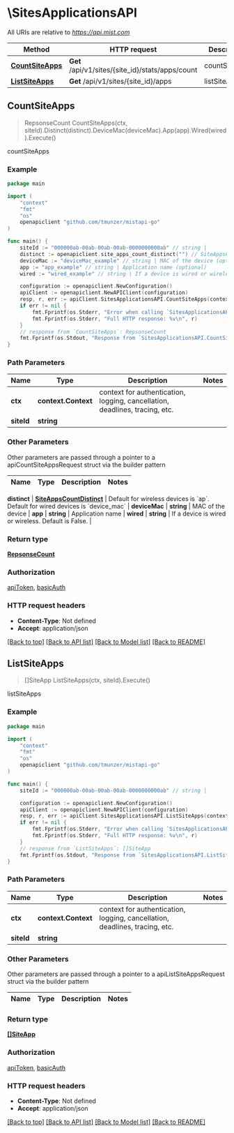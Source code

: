 # \SitesApplicationsAPI

All URIs are relative to *https://api.mist.com*

Method | HTTP request | Description
------------- | ------------- | -------------
[**CountSiteApps**](SitesApplicationsAPI.md#CountSiteApps) | **Get** /api/v1/sites/{site_id}/stats/apps/count | countSiteApps
[**ListSiteApps**](SitesApplicationsAPI.md#ListSiteApps) | **Get** /api/v1/sites/{site_id}/apps | listSiteApps



## CountSiteApps

> RepsonseCount CountSiteApps(ctx, siteId).Distinct(distinct).DeviceMac(deviceMac).App(app).Wired(wired).Execute()

countSiteApps



### Example

```go
package main

import (
	"context"
	"fmt"
	"os"
	openapiclient "github.com/tmunzer/mistapi-go"
)

func main() {
	siteId := "000000ab-00ab-00ab-00ab-0000000000ab" // string | 
	distinct := openapiclient.site_apps_count_distinct("") // SiteAppsCountDistinct | Default for wireless devices is `ap`. Default for wired devices is `device_mac` (optional)
	deviceMac := "deviceMac_example" // string | MAC of the device (optional)
	app := "app_example" // string | Application name (optional)
	wired := "wired_example" // string | If a device is wired or wireless. Default is False. (optional)

	configuration := openapiclient.NewConfiguration()
	apiClient := openapiclient.NewAPIClient(configuration)
	resp, r, err := apiClient.SitesApplicationsAPI.CountSiteApps(context.Background(), siteId).Distinct(distinct).DeviceMac(deviceMac).App(app).Wired(wired).Execute()
	if err != nil {
		fmt.Fprintf(os.Stderr, "Error when calling `SitesApplicationsAPI.CountSiteApps``: %v\n", err)
		fmt.Fprintf(os.Stderr, "Full HTTP response: %v\n", r)
	}
	// response from `CountSiteApps`: RepsonseCount
	fmt.Fprintf(os.Stdout, "Response from `SitesApplicationsAPI.CountSiteApps`: %v\n", resp)
}
```

### Path Parameters


Name | Type | Description  | Notes
------------- | ------------- | ------------- | -------------
**ctx** | **context.Context** | context for authentication, logging, cancellation, deadlines, tracing, etc.
**siteId** | **string** |  | 

### Other Parameters

Other parameters are passed through a pointer to a apiCountSiteAppsRequest struct via the builder pattern


Name | Type | Description  | Notes
------------- | ------------- | ------------- | -------------

 **distinct** | [**SiteAppsCountDistinct**](SiteAppsCountDistinct.md) | Default for wireless devices is &#x60;ap&#x60;. Default for wired devices is &#x60;device_mac&#x60; | 
 **deviceMac** | **string** | MAC of the device | 
 **app** | **string** | Application name | 
 **wired** | **string** | If a device is wired or wireless. Default is False. | 

### Return type

[**RepsonseCount**](RepsonseCount.md)

### Authorization

[apiToken](../README.md#apiToken), [basicAuth](../README.md#basicAuth)

### HTTP request headers

- **Content-Type**: Not defined
- **Accept**: application/json

[[Back to top]](#) [[Back to API list]](../README.md#documentation-for-api-endpoints)
[[Back to Model list]](../README.md#documentation-for-models)
[[Back to README]](../README.md)


## ListSiteApps

> []SiteApp ListSiteApps(ctx, siteId).Execute()

listSiteApps



### Example

```go
package main

import (
	"context"
	"fmt"
	"os"
	openapiclient "github.com/tmunzer/mistapi-go"
)

func main() {
	siteId := "000000ab-00ab-00ab-00ab-0000000000ab" // string | 

	configuration := openapiclient.NewConfiguration()
	apiClient := openapiclient.NewAPIClient(configuration)
	resp, r, err := apiClient.SitesApplicationsAPI.ListSiteApps(context.Background(), siteId).Execute()
	if err != nil {
		fmt.Fprintf(os.Stderr, "Error when calling `SitesApplicationsAPI.ListSiteApps``: %v\n", err)
		fmt.Fprintf(os.Stderr, "Full HTTP response: %v\n", r)
	}
	// response from `ListSiteApps`: []SiteApp
	fmt.Fprintf(os.Stdout, "Response from `SitesApplicationsAPI.ListSiteApps`: %v\n", resp)
}
```

### Path Parameters


Name | Type | Description  | Notes
------------- | ------------- | ------------- | -------------
**ctx** | **context.Context** | context for authentication, logging, cancellation, deadlines, tracing, etc.
**siteId** | **string** |  | 

### Other Parameters

Other parameters are passed through a pointer to a apiListSiteAppsRequest struct via the builder pattern


Name | Type | Description  | Notes
------------- | ------------- | ------------- | -------------


### Return type

[**[]SiteApp**](SiteApp.md)

### Authorization

[apiToken](../README.md#apiToken), [basicAuth](../README.md#basicAuth)

### HTTP request headers

- **Content-Type**: Not defined
- **Accept**: application/json

[[Back to top]](#) [[Back to API list]](../README.md#documentation-for-api-endpoints)
[[Back to Model list]](../README.md#documentation-for-models)
[[Back to README]](../README.md)

